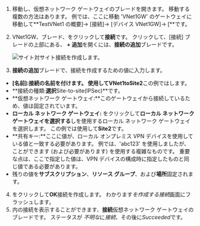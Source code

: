 1. 移動し、仮想ネットワーク ゲートウェイのブレードを開きます。 移動する複数の方法はあります。 例では、ここに移動 'VNet1GW' のゲートウェイに移動して**TestVNet1 の概要]-> [接続]-> [デバイス VNet1GW]-> [**です。
2. VNet1GW、ブレード、をクリックして**接続**です。 クリックして、[接続] ブレードの上部にある、 **+ 追加**を開くには、**接続の追加**ブレードです。

    ![サイト対サイト接続を作成します。](./media/vpn-gateway-add-site-to-site-connection-s2s-rm-portal-include/connection1.png)

3. **接続の追加**ブレードで、接続を作成するための値に入力します。

  - **[名前]:**接続の名前を付けます。 使用して**VNet1toSite2**この例ではします。
  - **接続の種類:**選択**Site-to-site(IPSec)**です。
  - **仮想ネットワーク ゲートウェイ:**このゲートウェイから接続しているため、値は固定されています。
  - **ローカル ネットワーク ゲートウェイ:**  をクリックして**ローカル ネットワーク ゲートウェイを選択する**しを使用するローカル ネットワーク ゲートウェイを選択します。 この例では使用して**Site2**です。
  - **共有キー:**ここに値が、ローカル オンプレミス VPN デバイスを使用している値と一致する必要があります。 例では、'abc123' を使用しましたが、ことができます (および必要があります) を使用する複雑なものです。 重要な点は、ここで指定した値は、VPN デバイスの構成時に指定したものと同じ値である必要があります。
  - 残りの値を**サブスクリプション**、**リソース グループ**、および**場所**固定されます。

4. をクリックして**OK**接続を作成します。 わかります*を作成する接続*画面にフラッシュします。
5. 内の接続を表示することができます、**接続**仮想ネットワーク ゲートウェイのブレードです。 ステータスが *不明な*に*接続*、その後に*Succeeded*です。